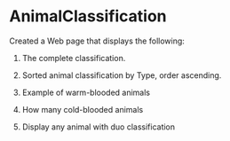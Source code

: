 # AnimalClassification
Created a Web page that displays the following:

1. The complete classification.

2. Sorted animal classification by Type, order ascending.

3. Example of warm-blooded animals

4. How many cold-blooded animals

5. Display any animal with duo classification
